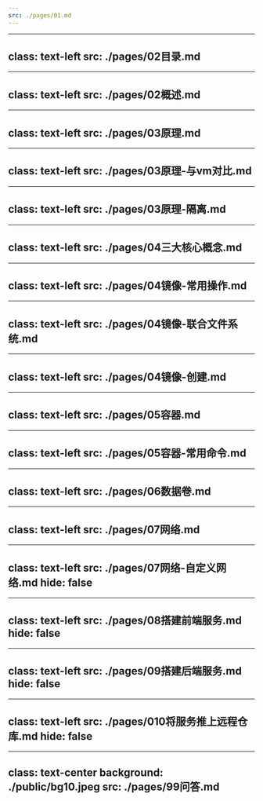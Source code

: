 ```yaml
---
src: ./pages/01.md
---
```


---
class: text-left
src: ./pages/02目录.md
---

---
class: text-left
src: ./pages/02概述.md
---

---
class: text-left
src: ./pages/03原理.md
---

---
class: text-left
src: ./pages/03原理-与vm对比.md
---


---
class: text-left
src: ./pages/03原理-隔离.md
---


---
class: text-left
src: ./pages/04三大核心概念.md
---

---
class: text-left
src: ./pages/04镜像-常用操作.md
---

---
class: text-left
src: ./pages/04镜像-联合文件系统.md
---

---
class: text-left
src: ./pages/04镜像-创建.md
---

---
class: text-left
src: ./pages/05容器.md
---

---
class: text-left
src: ./pages/05容器-常用命令.md
---

---
class: text-left
src: ./pages/06数据卷.md
---

---
class: text-left
src: ./pages/07网络.md
---

---
class: text-left
src: ./pages/07网络-自定义网络.md
hide: false
---

---
class: text-left
src: ./pages/08搭建前端服务.md
hide: false
---

---
class: text-left
src: ./pages/09搭建后端服务.md
hide: false
---

---
class: text-left
src: ./pages/010将服务推上远程仓库.md
hide: false
---


---
class: text-center
background: ./public/bg10.jpeg
src: ./pages/99问答.md
---

